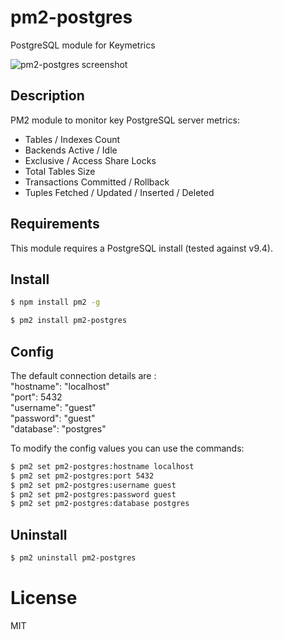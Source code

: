 # pm2-postgres
PostgreSQL module for Keymetrics

![pm2-postgres screenshot](https://raw.githubusercontent.com/pm2-hive/pm2-postgres/master/pm2-postgres.jpg)

## Description

PM2 module to monitor key PostgreSQL server metrics:

* Tables / Indexes Count
* Backends Active / Idle
* Exclusive / Access Share Locks
* Total Tables Size
* Transactions Committed / Rollback
* Tuples Fetched / Updated / Inserted / Deleted

## Requirements

This module requires a PostgreSQL install (tested against v9.4).

## Install

```bash
$ npm install pm2 -g

$ pm2 install pm2-postgres
```

## Config

The default connection details are :    
"hostname": "localhost"  
"port": 5432  
"username": "guest"  
"password": "guest"  
"database": "postgres"  

To modify the config values you can use the commands:
```bash
$ pm2 set pm2-postgres:hostname localhost
$ pm2 set pm2-postgres:port 5432
$ pm2 set pm2-postgres:username guest
$ pm2 set pm2-postgres:password guest
$ pm2 set pm2-postgres:database postgres
```

## Uninstall

```bash
$ pm2 uninstall pm2-postgres
```

# License

MIT

